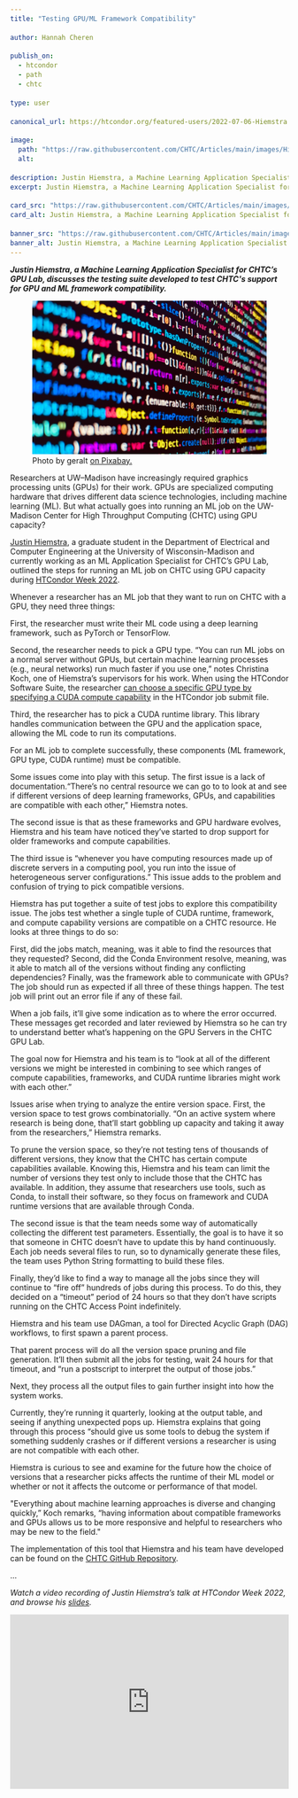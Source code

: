 ```yaml
---
title: "Testing GPU/ML Framework Compatibility"

author: Hannah Cheren

publish_on:
  - htcondor
  - path
  - chtc
  
type: user

canonical_url: https://htcondor.org/featured-users/2022-07-06-Hiemstra.html

image:
  path: "https://raw.githubusercontent.com/CHTC/Articles/main/images/Hiemstra-card.png"
  alt: 
  
description: Justin Hiemstra, a Machine Learning Application Specialist for CHTC’s GPU Lab, discusses the testing suite developed to test CHTC's support for GPU and ML framework compatibility.
excerpt: Justin Hiemstra, a Machine Learning Application Specialist for CHTC’s GPU Lab, discusses the testing suite developed to test CHTC's support for GPU and ML framework compatibility.

card_src: "https://raw.githubusercontent.com/CHTC/Articles/main/images/Hiemstra-card.png"
card_alt: Justin Hiemstra, a Machine Learning Application Specialist for CHTC’s GPU Lab, discusses the testing suite developed to test CHTC's support for GPU and ML framework compatibility.

banner_src: "https://raw.githubusercontent.com/CHTC/Articles/main/images/Hiemstra-card.png"
banner_alt: Justin Hiemstra, a Machine Learning Application Specialist for CHTC’s GPU Lab, discusses the testing suite developed to test CHTC's support for GPU and ML framework compatibility.
---
```

  ***Justin Hiemstra, a Machine Learning Application Specialist for CHTC’s GPU Lab, discusses the testing suite developed to test CHTC's support for GPU and ML framework compatibility.***

  <figure>
  <img src="https://raw.githubusercontent.com/CHTC/Articles/main/images/Hiemstra-card.png" alt="Computer rendering of DNA."/>
  <figcaption class="figure-caption">Photo by geralt <a href="https://pixabay.com/images/id-3382507/">on Pixabay.</a><br/></figcaption>
</figure>

  Researchers at UW–Madison have increasingly required graphics processing units (GPUs) for their work. GPUs are specialized computing hardware that drives different data science technologies, including machine learning (ML). But what actually goes into running an ML job on the UW-Madison Center for High Throughput Computing (CHTC) using GPU capacity? 

  [Justin Hiemstra](https://justinhiemstra.com/), a graduate student in the Department of Electrical and Computer Engineering at the University of Wisconsin-Madison and currently working as an ML Application Specialist for CHTC’s GPU Lab, outlined the steps for running an ML job on CHTC using GPU capacity during [HTCondor Week 2022](https://agenda.hep.wisc.edu/event/1733/timetable/?view=standard).

  Whenever a researcher has an ML job that they want to run on CHTC with a GPU, they need three things:

  First, the researcher must write their ML code using a deep learning framework, such as PyTorch or TensorFlow. 

  Second, the researcher needs to pick a GPU type. “You can run ML jobs on a normal server without GPUs, but certain machine learning processes (e.g., neural networks) run much faster if you use one,” notes Christina Koch, one of Hiemstra’s supervisors for his work. When using the HTCondor Software Suite, the researcher [can choose a specific GPU type by specifying a CUDA compute capability](https://support.opensciencegrid.org/support/solutions/articles/5000653025-using-gpus-on-the-ospool) in the HTCondor job submit file. 

  Third, the researcher has to pick a CUDA runtime library. This library handles communication between the GPU and the application space, allowing the ML code to run its computations.

  For an ML job to complete successfully, these components (ML framework, GPU type, CUDA runtime) must be compatible.

  Some issues come into play with this setup. The first issue is a lack of documentation.“There’s no central resource we can go to to look at and see if different versions of deep learning frameworks, GPUs, and capabilities are compatible with each other,” Hiemstra notes.

  The second issue is that as these frameworks and GPU hardware evolves, Hiemstra and his team have noticed they’ve started to drop support for older frameworks and compute capabilities. 

  The third issue is “whenever you have computing resources made up of discrete servers in a computing pool, you run into the issue of heterogeneous server configurations.” This issue adds to the problem and confusion of trying to pick compatible versions.

  Hiemstra has put together a suite of test jobs to explore this compatibility issue. The jobs test whether a single tuple of CUDA runtime, framework, and compute capability versions are compatible on a CHTC resource. He looks at three things to do so:

  First, did the jobs match, meaning, was it able to find the resources that they requested? Second, did the Conda Environment resolve, meaning, was it able to match all of the versions without finding any conflicting dependencies? Finally, was the framework able to communicate with GPUs? The job should run as expected if all three of these things happen. The test job will print out an error file if any of these fail.

  When a job fails, it’ll give some indication as to where the error occurred. These messages get recorded and later reviewed by Hiemstra so he can try to understand better what’s happening on the GPU Servers in the CHTC GPU Lab.

  The goal now for Hiemstra and his team is to “look at all of the different versions we might be interested in combining to see which ranges of compute capabilities, frameworks, and CUDA runtime libraries might work with each other.” 

  Issues arise when trying to analyze the entire version space. First, the version space to test grows combinatorially. “On an active system where research is being done, that’ll start gobbling up capacity and taking it away from the researchers,” Hiemstra remarks. 

  To prune the version space, so they’re not testing tens of thousands of different versions, they know that the CHTC has certain compute capabilities available. Knowing this, Hiemstra and his team can limit the number of versions they test only to include those that the CHTC has available. In addition, they assume that researchers use tools, such as Conda, to install their software, so they focus on framework and CUDA runtime versions that are available through Conda.

  The second issue is that the team needs some way of automatically collecting the different test parameters. Essentially, the goal is to have it so that someone in CHTC doesn’t have to update this by hand continuously. Each job needs several files to run, so to dynamically generate these files, the team uses Python String formatting to build these files.

  Finally, they’d like to find a way to manage all the jobs since they will continue to “fire off” hundreds of jobs during this process. To do this, they decided on a “timeout” period of 24 hours so that they don’t have scripts running on the CHTC Access Point indefinitely. 

  Hiemstra and his team use DAGman, a tool for Directed Acyclic Graph (DAG) workflows, to first spawn a parent process.

  That parent process will do all the version space pruning and file generation. It’ll then submit all the jobs for testing, wait 24 hours for that timeout, and “run a postscript to interpret the output of those jobs.”

  Next, they process all the output files to gain further insight into how the system works. 

  Currently, they’re running it quarterly, looking at the output table, and seeing if anything unexpected pops up. Hiemstra explains that going through this process “should give us some tools to debug the system if something suddenly crashes or if different versions a researcher is using are not compatible with each other.

  Hiemstra is curious to see and examine for the future how the choice of versions that a researcher picks affects the runtime of their ML model or whether or not it affects the outcome or performance of that model.

  "Everything about machine learning approaches is diverse and changing quickly,” Koch remarks, “having information about compatible frameworks and GPUs allows us to be more responsive and helpful to researchers who may be new to the field."

  The implementation of this tool that Hiemstra and his team have developed can be found on the [CHTC GitHub Repository](https://github.com/chTC/gpu-compatibility-testing).

...

  *Watch a video recording of Justin Hiemstra’s talk at HTCondor Week 2022, and browse his [slides](https://agenda.hep.wisc.edu/event/1733/contributions/25477/attachments/8296/9571/Testing%20GPU_ML%20Framework%20Compatibility.pdf).*
  
  <iframe width="100%" height="315" src="https://www.youtube.com/embed/pb6ooJ4-VJM" title="YouTube video player" frameborder="0" allow="accelerometer; autoplay; clipboard-write; encrypted-media; gyroscope; picture-in-picture" allowfullscreen></iframe>
